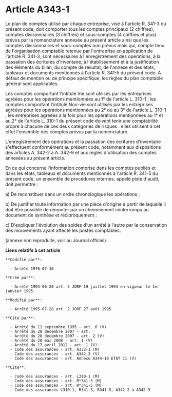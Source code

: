 # Article A343-1

Le plan de comptes utilisé par chaque entreprise, visé à l'article R. 341-3 du présent code, doit comporter tous les comptes
principaux (2 chiffres), comptes divisionnaires (3 chiffres) et sous-comptes (4 chiffres et plus) prévus par la nomenclature
annexée au présent article ainsi que les comptes divisionnaires et sous-comptes non prévus mais qui, compte tenu de
l'organisation comptable retenue par l'entreprise en application de l'article R. 341-3, sont nécessaires à l'enregistrement
des opérations, à la passation des écritures d'inventaire, à l'établissement et à la justification des éléments du bilan, du
compte de résultat, de l'annexe et des états, tableaux et documents mentionnés à l'article R. 341-5 du présent code. A défaut
de mention ou de principe spécifique, les règles du plan comptable général sont applicables.

Les comptes comportant l'intitulé Vie sont utilisés par les entreprises agréées pour les opérations mentionnées au 1° de
l'article L. 310-1 ; les comptes comportant l'intitulé Non-vie sont utilisés par les entreprises agréées pour les opérations
mentionnées au 2° ou au 3° de l'article L. 310-1 ; les entreprises agréées à la fois pour les opérations mentionnées au 1° et
au 2° de l'article L. 310-1 du présent code doivent tenir une comptabilité propre à chacune de ces deux catégories de
risques : elles utilisent à cet effet l'ensemble des comptes prévus par la nomenclature.

L'enregistrement des opérations et la passation des écritures d'inventaire s'effectuent conformément au présent code,
notamment aux dispositions des articles A. 342-2 à A. 342-9 et aux règles d'utilisation des comptes annexées au présent
article.

En ce qui concerne l'information comprise dans les comptes publiés et dans les états, tableaux et documents mentionnés à
l'article R. 341-5 du présent code, un ensemble de procédures internes, appelé piste d'audit, doit permettre :

a) De reconstituer dans un ordre chronologique les opérations ;

b) De justifier toute information par une pièce d'origine à partir de laquelle il doit être possible de remonter par un
cheminement ininterrompu au document de synthèse et réciproquement ;

c) D'expliquer l'évolution des soldes d'un arrêté à l'autre par la conservation des mouvements ayant affecté les postes
comptables.

(annexe non reproduite, voir au Journal officiel).

**Liens relatifs à cet article**

	**Codifié par**:

	  - Arrêté 1976-07-16

	**Créé par**:

	  - Arrêté 1994-06-20 art. 5 JORF 19 juillet 1994 en vigueur le 1er janvier 1995

	**Modifié par**:

	  - Arrêté 1995-07-28 art. 2 JORF 27 août 1995

	**Cité par**:

	  - Arrêté du 11 septembre 1995 - art. 6 (V)
	  - Arrêté du 28 décembre 2007 - art.
	  - Arrêté du 28 décembre 2007 - art. 2 (V)
	  - Arrêté du 28 mai 2008 - art. 1 (V)
	  - Arrêté du 17 avril 2012 - art. 1 (V)
	  - Code des assurances - art. A332-1 (M)
	  - Code des assurances - art. A342-3 (V)
	  - Code des assurances - art. Annexe A344-10 ETAT C1 (V)

	**Cite**:

	  - Code des assurances - art. L310-1 (M)
	  - Code des assurances - art. R*341-3 (M)
	  - Code des assurances - art. R*341-5 (M)
	  - Code des assurances L310-1, R341-3, R341-5, A342-2 à A342-9
